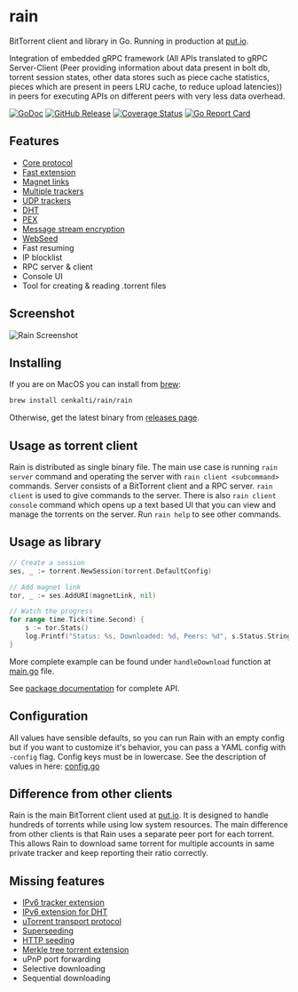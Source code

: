 rain
====

BitTorrent client and library in Go. Running in production at [put.io](https://put.io).

Integration of embedded gRPC framework (All APIs translated to gRPC Server-Client (Peer providing information about data present in bolt db, torrent session states, other data stores such as piece cache statistics, pieces which are present in peers LRU cache, to reduce upload latencies)) in peers for executing APIs on different peers with very less data overhead.

[![GoDoc](https://godoc.org/github.com/cenkalti/rain?status.svg)](https://pkg.go.dev/github.com/cenkalti/rain/torrent?tab=doc)
[![GitHub Release](https://img.shields.io/github/release/cenkalti/rain.svg)](https://github.com/cenkalti/rain/releases)
[![Coverage Status](https://coveralls.io/repos/github/cenkalti/rain/badge.svg)](https://coveralls.io/github/cenkalti/rain)
[![Go Report Card](https://goreportcard.com/badge/github.com/cenkalti/rain)](https://goreportcard.com/report/github.com/cenkalti/rain)

Features
--------
- [Core protocol](http://bittorrent.org/beps/bep_0003.html)
- [Fast extension](http://bittorrent.org/beps/bep_0006.html)
- [Magnet links](http://bittorrent.org/beps/bep_0009.html)
- [Multiple trackers](http://bittorrent.org/beps/bep_0012.html)
- [UDP trackers](http://bittorrent.org/beps/bep_0015.html)
- [DHT](http://bittorrent.org/beps/bep_0005.html)
- [PEX](http://bittorrent.org/beps/bep_0011.html)
- [Message stream encryption](http://wiki.vuze.com/w/Message_Stream_Encryption)
- [WebSeed](http://bittorrent.org/beps/bep_0019.html)
- Fast resuming
- IP blocklist
- RPC server & client
- Console UI
- Tool for creating & reading .torrent files

Screenshot
----------
![Rain Screenshot](https://cl.ly/b03c639da66c/Screen%20Shot%202019-09-30%20at%2019.04.00.png)

Installing
----------

If you are on MacOS you can install from [brew](https://brew.sh/):
```sh
brew install cenkalti/rain/rain
```

Otherwise, get the latest binary from [releases page](https://github.com/cenkalti/rain/releases).

Usage as torrent client
-----------------------

Rain is distributed as single binary file.
The main use case is running `rain server` command and operating the server with `rain client <subcommand>` commands.
Server consists of a BitTorrent client and a RPC server.
`rain client` is used to give commands to the server.
There is also `rain client console` command which opens up a text based UI that you can view and manage the torrents on the server.
Run `rain help` to see other commands.

Usage as library
----------------

```go
// Create a session
ses, _ := torrent.NewSession(torrent.DefaultConfig)

// Add magnet link
tor, _ := ses.AddURI(magnetLink, nil)

// Watch the progress
for range time.Tick(time.Second) {
	s := tor.Stats()
	log.Printf("Status: %s, Downloaded: %d, Peers: %d", s.Status.String(), s.Bytes.Completed, s.Peers.Total)
}
```

More complete example can be found under `handleDownload` function at [main.go](https://github.com/cenkalti/rain/blob/master/main.go) file.

See [package documentation](https://pkg.go.dev/github.com/cenkalti/rain/torrent?tab=doc) for complete API.

Configuration
-------------

All values have sensible defaults, so you can run Rain with an empty config but if you want to customize it's behavior,
you can pass a YAML config with `-config` flag. Config keys must be in lowercase.
See the description of values in here: [config.go](https://github.com/cenkalti/rain/blob/master/torrent/config.go)

Difference from other clients
-----------------------------

Rain is the main BitTorrent client used at [put.io](https://put.io).
It is designed to handle hundreds of torrents while using low system resources.
The main difference from other clients is that Rain uses a separate peer port for each torrent.
This allows Rain to download same torrent for multiple accounts in same private tracker and keep reporting their ratio correctly.

Missing features
----------------
- [IPv6 tracker extension](http://bittorrent.org/beps/bep_0007.html)
- [IPv6 extension for DHT](http://bittorrent.org/beps/bep_0032.html)
- [uTorrent transport protocol](http://bittorrent.org/beps/bep_0029.html)
- [Superseeding](http://bittorrent.org/beps/bep_0016.html)
- [HTTP seeding](http://bittorrent.org/beps/bep_0017.html)
- [Merkle tree torrent extension](http://bittorrent.org/beps/bep_0030.html)
- uPnP port forwarding
- Selective downloading
- Sequential downloading
